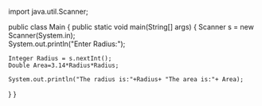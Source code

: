 import java.util.Scanner; 

public class Main {
  public static void main(String[] args) {
    Scanner s = new Scanner(System.in);  
    System.out.println("Enter Radius:");

    Integer Radius = s.nextInt();  
    Double Area=3.14*Radius*Radius;
    
    System.out.println("The radius is:"+Radius+ "The area is:"+ Area);  
  }
}
